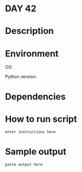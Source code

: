 
# DAY 42

# Description

# Environment
OS:

Python version:

# Dependencies

# How to run script
```
enter instructions here
```

# Sample output
```
paste output here
```
